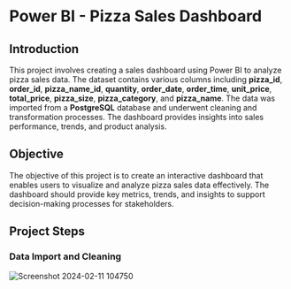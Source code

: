 # Power BI - Pizza Sales Dashboard

## Introduction
This project involves creating a sales dashboard using Power BI to analyze pizza sales data. The dataset contains various columns including **pizza_id**, **order_id**, **pizza_name_id**, **quantity**, **order_date**, **order_time**, **unit_price**, **total_price**, **pizza_size**, **pizza_category**, and **pizza_name**. The data was imported from a **PostgreSQL** database and underwent cleaning and transformation processes. The dashboard provides insights into sales performance, trends, and product analysis.

## Objective
The objective of this project is to create an interactive dashboard that enables users to visualize and analyze pizza sales data effectively. The dashboard should provide key metrics, trends, and insights to support decision-making processes for stakeholders.

## Project Steps

### Data Import and Cleaning


![Screenshot 2024-02-11 104750](https://github.com/PavanKumarMereddy/Power-BI_Pizza_Sales_Dashboard/assets/155641231/f039ff5f-d726-490d-9c83-5496c6838d28)

